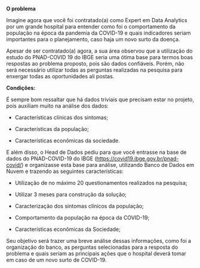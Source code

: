 **O problema**


Imagine agora que você foi contratado(a) como Expert em Data Analytics por um grande hospital para entender como foi o comportamento da população na época da pandemia da COVID-19 e quais indicadores seriam importantes para o planejamento, caso haja um novo surto da doença.

Apesar de ser contratado(a) agora, a sua área observou que a utilização do estudo do PNAD-COVID 19 do IBGE seria uma ótima base para termos boas respostas ao problema proposto, pois são dados confiáveis. Porém, não será necessário utilizar todas as perguntas realizadas na pesquisa para enxergar todas as oportunidades ali postas.

**Condições:**

É sempre bom ressaltar que há dados triviais que precisam estar no projeto, pois auxiliam muito na análise dos dados:

- Características clínicas dos sintomas;

- Características da população;

- Características econômicas da sociedade.

E além disso, o Head de Dados pediu para que você entrasse na base de dados do PNAD-COVID-19 do IBGE (https://covid19.ibge.gov.br/pnad-covid/) e organizasse esta base para análise, utilizando Banco de Dados em Nuvem e trazendo as seguintes características:

- Utilização de no máximo 20 questionamentos realizados na pesquisa;

- Utilizar 3 meses para construção da solução;

- Caracterização dos sintomas clínicos da população;

- Comportamento da população na época da COVID-19;

- Características econômicas da Sociedade;

Seu objetivo será trazer uma breve análise dessas informações, como foi a organização do banco, as perguntas selecionadas para a resposta do problema e quais seriam as principais ações que o hospital deverá tomar em caso de um novo surto de COVID-19.
